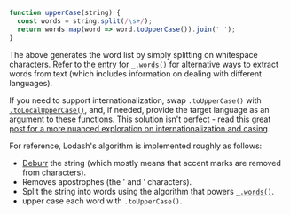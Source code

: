 ```javascript
function upperCase(string) {
  const words = string.split(/\s+/);
  return words.map(word => word.toUpperCase()).join(' ');
}
```

The above generates the word list by simply splitting on whitespace characters. Refer to [the entry for `_.words()`](#!/nolodash/words) for alternative ways to extract words from text (which includes information on dealing with different languages).

If you need to support internationalization, swap `.toUpperCase()` with [`.toLocalUpperCase()`](https://developer.mozilla.org/en-US/docs/Web/JavaScript/Reference/Global_Objects/String/toLocaleUpperCase), and, if needed, provide the target language as an argument to these functions. This solution isn't perfect - read [this great post for a more nuanced exploration on internationalization and casing](https://stackoverflow.com/a/53930826/7696223).

For reference, Lodash's algorithm is implemented roughly as follows:
* [Deburr](#!/nolodash/deburr) the string (which mostly means that accent marks are removed from characters).
* Removes apostrophes (the ' and ’ characters).
* Split the string into words using the algorithm that powers [`_.words()`](#!/nolodash/words).
* upper case each word with `.toUpperCase()`.